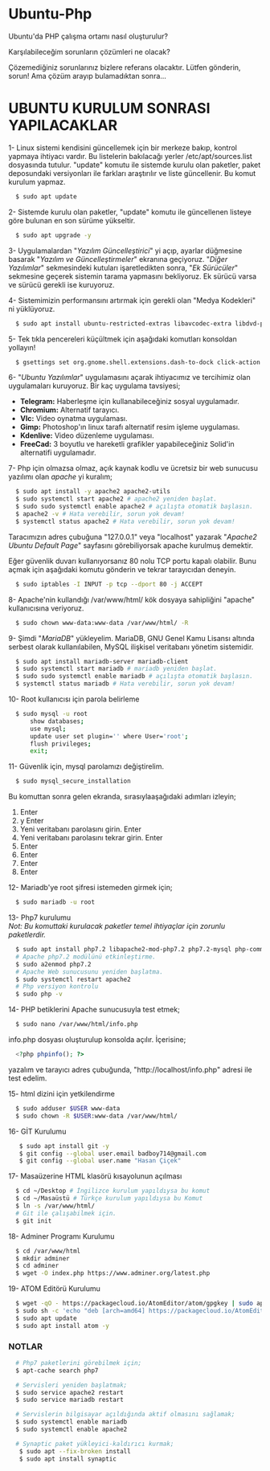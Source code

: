 # Ubuntu-Php
Ubuntu'da PHP çalışma ortamı nasıl oluşturulur?

Karşılabileceğim sorunların çözümleri ne olacak?

Çözemediğiniz sorunlarınız bizlere referans olacaktır. Lütfen gönderin, sorun! Ama çözüm arayıp bulamadıktan sonra...

# UBUNTU KURULUM SONRASI YAPILACAKLAR

1- Linux sistemi kendisini güncellemek için bir merkeze bakıp, kontrol yapmaya ihtiyacı vardır. Bu listelerin bakılacağı yerler /etc/apt/sources.list dosyasında tutulur. "update" komutu ile sistemde kurulu olan paketler, paket deposundaki versiyonları ile farkları araştırılır ve liste güncellenir. Bu komut kurulum yapmaz.

```bash
  $ sudo apt update
```

2- Sistemde kurulu olan paketler, "update" komutu ile güncellenen listeye göre bulunan en son sürüme yükseltir.

```bash  
  $ sudo apt upgrade -y
```

3- Uygulamalardan "*Yazılım Güncelleştirici*" yi açıp, ayarlar düğmesine basarak "*Yazılım ve Güncelleştirmeler*" ekranına geçiyoruz. "*Diğer Yazılımlar*" sekmesindeki kutuları işaretledikten sonra, "*Ek Sürücüler*" sekmesine geçerek sistemin tarama yapmasını bekliyoruz. Ek sürücü varsa ve sürücü gerekli ise kuruyoruz.

4- Sistemimizin performansını artırmak için gerekli olan "Medya Kodekleri" ni yüklüyoruz.

```bash
  $ sudo apt install ubuntu-restricted-extras libavcodec-extra libdvd-pkg
```

5- Tek tıkla pencereleri küçültmek için aşağıdaki komutları konsoldan yollayın!

```bash
  $ gsettings set org.gnome.shell.extensions.dash-to-dock click-action 'minimize'
```

6- "*Ubuntu Yazılımlar*" uygulamasını açarak ihtiyacımız ve tercihimiz olan uygulamaları kuruyoruz. Bir kaç uygulama tavsiyesi;

- **Telegram:** Haberleşme için kullanabileceğiniz sosyal uygulamadır.
 - **Chromium:** Alternatif tarayıcı.
 - **Vlc:** Video oynatma uygulaması.
 - **Gimp:** Photoshop'ın linux tarafı alternatif resim işleme uygulaması.
 - **Kdenlive:** Video düzenleme uygulaması.
 - **FreeCad:** 3 boyutlu ve hareketli grafikler yapabileceğiniz Solid'in alternatifi uygulamadır.

7- Php için olmazsa olmaz, açık kaynak kodlu ve ücretsiz bir web sunucusu yazılımı olan *apache* yi kuralım;

```bash
  $ sudo apt install -y apache2 apache2-utils
  $ sudo systemctl start apache2 # apache2 yeniden başlat.
  $ sudo sudo systemctl enable apache2 # açılışta otomatik başlasın.
  $ apache2 -v # Hata verebilir, sorun yok devam!
  $ systemctl status apache2 # Hata verebilir, sorun yok devam!
```

Taracımızın adres çubuğuna "127.0.0.1" veya "localhost" yazarak "*Apache2 Ubuntu Default Page*" sayfasını görebiliyorsak apache kurulmuş demektir.

Eğer güvenlik duvarı kullanıyorsanız 80 nolu TCP portu kapalı olabilir. Bunu açmak için aşağıdaki komutu gönderin ve tekrar tarayıcıdan deneyin.

```bash
  $ sudo iptables -I INPUT -p tcp --dport 80 -j ACCEPT
```

8- Apache'nin kullandığı /var/www/html/ kök dosyaya sahipliğini "apache" kullanıcısına veriyoruz.

```bash
  $ sudo chown www-data:www-data /var/www/html/ -R
```

9- Şimdi "*MariaDB*" yükleyelim. MariaDB, GNU Genel Kamu Lisansı altında serbest olarak kullanılabilen, MySQL ilişkisel veritabanı yönetim sistemidir.

```bash
  $ sudo apt install mariadb-server mariadb-client
  $ sudo systemctl start mariadb # mariadb yeniden başlat.
  $ sudo sudo systemctl enable mariadb # açılışta otomatik başlasın.
  $ systemctl status mariadb # Hata verebilir, sorun yok devam!
```

10- Root kullanıcısı için parola belirleme

```bash
  $ sudo mysql -u root
      show databases;
      use mysql;
      update user set plugin='' where User='root';
      flush privileges;
      exit;
```

11- Güvenlik için, mysql parolamızı değiştirelim.

```bash
  $ sudo mysql_secure_installation   
```
Bu komuttan sonra gelen ekranda, sırasıylaaşağıdaki adımları izleyin;<br>


 1. Enter<br>
 2. y Enter
 3. Yeni veritabanı parolasını girin. Enter <br>
 4. Yeni veritabanı parolasını tekrar girin. Enter <br>
 5. Enter <br>
 6. Enter <br>
 7. Enter <br>
 8. Enter <br>

12- Mariadb'ye root şifresi istemeden girmek için;

```bash
  $ sudo mariadb -u root
```

13- Php7 kurulumu<br>
*Not: Bu komuttaki kurulacak paketler temel ihtiyaçlar için zorunlu paketlerdir.*

```bash
  $ sudo apt install php7.2 libapache2-mod-php7.2 php7.2-mysql php-common php7.2-cli php7.2-common php7.2-json php7.2-opcache php7.2-readline
  # Apache php7.2 modülünü etkinleştirme.
  $ sudo a2enmod php7.2
  # Apache Web sunucusunu yeniden başlatma.
  $ sudo systemctl restart apache2
  # Php versiyon kontrolu
  $ sudo php -v
```

14- PHP betiklerini Apache sunucusuyla test etmek;

```bash
  $ sudo nano /var/www/html/info.php
```
info.php dosyası oluşturulup konsolda açılır. İçerisine;

```php
  <?php phpinfo(); ?>
```
yazalım ve tarayıcı adres çubuğunda, "http://localhost/info.php" adresi ile test edelim.

15- html dizini için yetkilendirme

```bash
  $ sudo adduser $USER www-data
  $ sudo chown -R $USER:www-data /var/www/html/
```

16- GİT Kurulumu

```bash
   $ sudo apt install git -y
   $ git config --global user.email badboy714@gmail.com
   $ git config --global user.name "Hasan Çiçek"
```

17- Masaüzerine HTML klasörü kısayolunun açılması

```bash
  $ cd ~/Desktop # İngilizce kurulum yapıldıysa bu komut
  $ cd ~/Masaüstü # Türkçe kurulum yapıldıysa bu Komut
  $ ln -s /var/www/html/
  # Git ile çalışabilmek için.
  $ git init
```
18- Adminer Programı Kurulumu

```bash
  $ cd /var/www/html
  $ mkdir adminer
  $ cd adminer
  $ wget -O index.php https://www.adminer.org/latest.php
```

19- ATOM Editörü Kurulumu

```bash
  $ wget -qO - https://packagecloud.io/AtomEditor/atom/gpgkey | sudo apt-key add -
  $ sudo sh -c 'echo "deb [arch=amd64] https://packagecloud.io/AtomEditor/atom/any/ any main" > /etc/apt/sources.list.d/atom.list'
  $ sudo apt update
  $ sudo apt install atom -y
```
### NOTLAR

```bash
  # Php7 paketlerini görebilmek için;
  $ apt-cache search php7

  # Servisleri yeniden başlatmak;
  $ sudo service apache2 restart
  $ sudo service mariadb restart

  # Servislerin bilgisayar açıldığında aktif olmasını sağlamak;
  $ sudo systemctl enable mariadb
  $ sudo systemctl enable apache2

  # Synaptic paket yükleyici-kaldırıcı kurmak;
   $ sudo apt --fix-broken install
   $ sudo apt install synaptic
```
